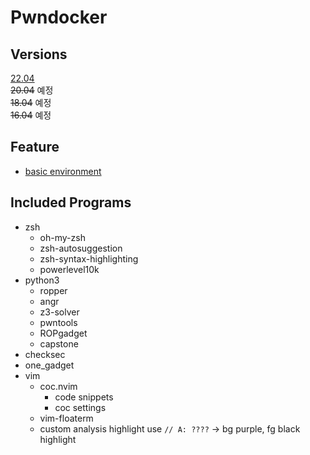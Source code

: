 # Pwndocker

## Versions
[22.04](/pwn/22.04)  
~~20.04~~ 예정  
~~18.04~~ 예정  
~~16.04~~ 예정   

## Feature
- [basic environment](https://github.com/h1ghl1kh7/tools)

## Included Programs
- zsh
   - oh-my-zsh
   - zsh-autosuggestion
   - zsh-syntax-highlighting
   - powerlevel10k
- python3
    - ropper
    - angr
    - z3-solver
    - pwntools
    - ROPgadget
    - capstone
- checksec
- one_gadget
- vim
    - coc.nvim
        - code snippets
        - coc settings
    - vim-floaterm
    - custom analysis highlight
        use `// A: ????` -> bg purple, fg black highlight
